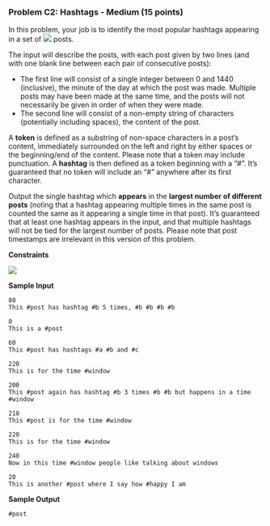 ### Problem C2: Hashtags - Medium (15 points)
In this problem, your job is to identify the most popular hashtags appearing in a set of <img src="https://latex.codecogs.com/png.latex?k"> posts.

The input will describe the posts, with each post given by two lines (and with one blank line between each pair of consecutive posts):
* The first line will consist of a single integer between 0 and 1440 (inclusive), the minute of the day at which the post was made. Multiple posts may have been made at the same time, and the posts will not necessarily be given in order of when they were made.
* The second line will consist of a non-empty string of characters (potentially including spaces), the content of the post.

A **token** is defined as a substring of non-space characters in a post’s content, immediately surrounded on the left and right by either spaces or the beginning/end of the content. Please note that a token may include punctuation. A **hashtag** is then defined as a token beginning with a “#”. It’s guaranteed that no token will include an “#” anywhere after its first character.

Output the single hashtag which **appears** in the **largest number of different posts** (noting that a hashtag appearing multiple times in the same post is counted the same as it appearing a single time in that post). It’s guaranteed that at least one hashtag appears in the input, and that multiple hashtags will not be tied for the largest number of posts. Please note that post timestamps are irrelevant in this version of this problem.

**Constraints**

<img src="https://latex.codecogs.com/png.latex?1\leq\text{}k\leq1000">

**Sample Input**
```
80
This #post has hashtag #b 5 times, #b #b #b #b

0
This is a #post

60
This #post has hashtags #a #b and #c

220
This is for the time #window

200
This #post again has hashtag #b 3 times #b #b but happens in a time #window

210
This #post is for the time #window

220
This is for the time #window

240
Now in this time #window people like talking about windows

20
This is another #post where I say how #happy I am
```
**Sample Output**
```
#post
```